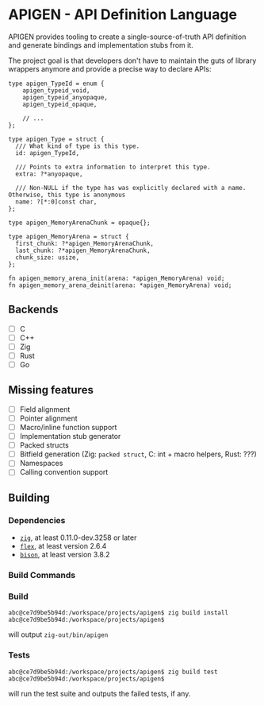 # APIGEN - API Definition Language

APIGEN provides tooling to create a single-source-of-truth API definition and generate
bindings and implementation stubs from it.

The project goal is that developers don't have to maintain the guts of library wrappers
anymore and provide a precise way to declare APIs:

```zig
type apigen_TypeId = enum {
    apigen_typeid_void,
    apigen_typeid_anyopaque,
    apigen_typeid_opaque,

    // ...
};

type apigen_Type = struct {
  /// What kind of type is this type.
  id: apigen_TypeId,

  /// Points to extra information to interpret this type.
  extra: ?*anyopaque,

  /// Non-NULL if the type has was explicitly declared with a name. Otherwise, this type is anonymous
  name: ?[*:0]const char,
};

type apigen_MemoryArenaChunk = opaque{};

type apigen_MemoryArena = struct {
  first_chunk: ?*apigen_MemoryArenaChunk,
  last_chunk: ?*apigen_MemoryArenaChunk,
  chunk_size: usize,
};

fn apigen_memory_arena_init(arena: *apigen_MemoryArena) void;
fn apigen_memory_arena_deinit(arena: *apigen_MemoryArena) void;
```

## Backends

- [ ] C
- [ ] C++
- [ ] Zig
- [ ] Rust
- [ ] Go

## Missing features

- [ ] Field alignment
- [ ] Pointer alignment
- [ ] Macro/inline function support
- [ ] Implementation stub generator
- [ ] Packed structs
- [ ] Bitfield generation (Zig: `packed struct`, C: int + macro helpers, Rust: ???)
- [ ] Namespaces
- [ ] Calling convention support

## Building

### Dependencies

- [`zig`](https://ziglang.org/download/), at least 0.11.0-dev.3258 or later
- [`flex`](https://github.com/westes/flex), at least version 2.6.4
- [`bison`](https://www.gnu.org/software/bison/), at least version 3.8.2

### Build Commands

### Build

```sh-session
abc@ce7d9be5b94d:/workspace/projects/apigen$ zig build install
abc@ce7d9be5b94d:/workspace/projects/apigen$ 
```

will output `zig-out/bin/apigen`

### Tests

```sh-session
abc@ce7d9be5b94d:/workspace/projects/apigen$ zig build test
abc@ce7d9be5b94d:/workspace/projects/apigen$ 
```

will run the test suite and outputs the failed tests, if any.

